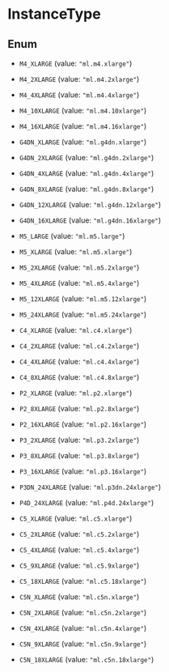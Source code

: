 

# InstanceType

## Enum


* `M4_XLARGE` (value: `"ml.m4.xlarge"`)

* `M4_2XLARGE` (value: `"ml.m4.2xlarge"`)

* `M4_4XLARGE` (value: `"ml.m4.4xlarge"`)

* `M4_10XLARGE` (value: `"ml.m4.10xlarge"`)

* `M4_16XLARGE` (value: `"ml.m4.16xlarge"`)

* `G4DN_XLARGE` (value: `"ml.g4dn.xlarge"`)

* `G4DN_2XLARGE` (value: `"ml.g4dn.2xlarge"`)

* `G4DN_4XLARGE` (value: `"ml.g4dn.4xlarge"`)

* `G4DN_8XLARGE` (value: `"ml.g4dn.8xlarge"`)

* `G4DN_12XLARGE` (value: `"ml.g4dn.12xlarge"`)

* `G4DN_16XLARGE` (value: `"ml.g4dn.16xlarge"`)

* `M5_LARGE` (value: `"ml.m5.large"`)

* `M5_XLARGE` (value: `"ml.m5.xlarge"`)

* `M5_2XLARGE` (value: `"ml.m5.2xlarge"`)

* `M5_4XLARGE` (value: `"ml.m5.4xlarge"`)

* `M5_12XLARGE` (value: `"ml.m5.12xlarge"`)

* `M5_24XLARGE` (value: `"ml.m5.24xlarge"`)

* `C4_XLARGE` (value: `"ml.c4.xlarge"`)

* `C4_2XLARGE` (value: `"ml.c4.2xlarge"`)

* `C4_4XLARGE` (value: `"ml.c4.4xlarge"`)

* `C4_8XLARGE` (value: `"ml.c4.8xlarge"`)

* `P2_XLARGE` (value: `"ml.p2.xlarge"`)

* `P2_8XLARGE` (value: `"ml.p2.8xlarge"`)

* `P2_16XLARGE` (value: `"ml.p2.16xlarge"`)

* `P3_2XLARGE` (value: `"ml.p3.2xlarge"`)

* `P3_8XLARGE` (value: `"ml.p3.8xlarge"`)

* `P3_16XLARGE` (value: `"ml.p3.16xlarge"`)

* `P3DN_24XLARGE` (value: `"ml.p3dn.24xlarge"`)

* `P4D_24XLARGE` (value: `"ml.p4d.24xlarge"`)

* `C5_XLARGE` (value: `"ml.c5.xlarge"`)

* `C5_2XLARGE` (value: `"ml.c5.2xlarge"`)

* `C5_4XLARGE` (value: `"ml.c5.4xlarge"`)

* `C5_9XLARGE` (value: `"ml.c5.9xlarge"`)

* `C5_18XLARGE` (value: `"ml.c5.18xlarge"`)

* `C5N_XLARGE` (value: `"ml.c5n.xlarge"`)

* `C5N_2XLARGE` (value: `"ml.c5n.2xlarge"`)

* `C5N_4XLARGE` (value: `"ml.c5n.4xlarge"`)

* `C5N_9XLARGE` (value: `"ml.c5n.9xlarge"`)

* `C5N_18XLARGE` (value: `"ml.c5n.18xlarge"`)



